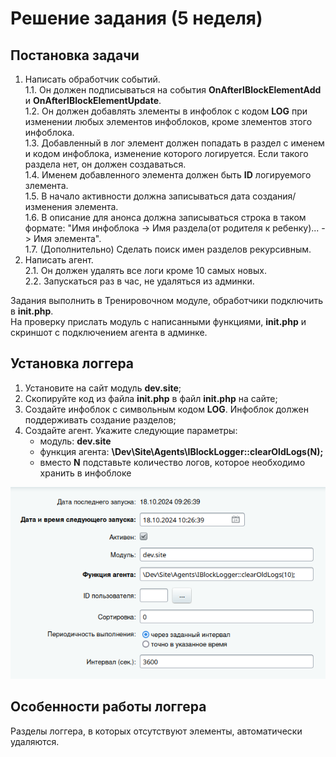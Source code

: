 # Решение задания (5 неделя)
## Постановка задачи
1. Написать обработчик событий.  
1.1. Он должен подписываться на события **OnAfterIBlockElementAdd** и **OnAfterIBlockElementUpdate**.   
1.2. Он должен добавлять злементы в инфоблок с кодом **LOG** при изменении любых элементов инфоблоков, кроме злементов зтого инфоблока.   
1.3. Добавленный в лог элемент должен попадать в раздел с именем и кодом инфоблока, изменение которого логируется. Если такого раздела нет, он должен создаваться.   
1.4. Именем добавленного элемента должен быть **ID** логируемого злемента.    
1.5. В начало активности должна записываться дата создания/изменения элемента.   
1.6. В описание для анонса должна записываться строка в таком формате: "Имя инфоблока -> Имя раздела(от родителя к ребенку)... -> Имя элемента".   
1.7. (Дополнительно) Сделать поиск имен разделов рекурсивным.   
2. Написать агент.   
2.1. Он должен удалять все логи кроме 10 самых новых.   
2.2. Запускаться раз в час, не удаляться из админки.  

Задания выполнить в Тренировочном модуле, обработчики подключить в **init.php**.   
На проверку прислать модуль с написанными функциями, **init.php** и скриншот с подключением агента в админке.
## Установка логгера
1. Установите на сайт модуль **dev.site**;
2. Скопируйте код из файла **init.php** в файл **init.php** на сайте;
3. Создайте инфоблок с символьным кодом **LOG**. Инфоблок должен поддерживать создание разделов;
4. Создайте агент. Укажите следующие параметры:
    + модуль: **dev.site**
    + функция агента: **\Dev\Site\Agents\IBlockLogger::clearOldLogs(N);**
    + вместо **N** подставьте количество логов, которое необходимо хранить в инфоблоке

![Параметры агента](/agent_options/agent_options.png)
## Особенности работы логгера
Разделы логгера, в которых отсутствуют элементы, автоматически удаляются.
